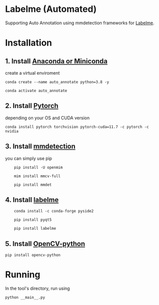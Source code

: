 # Labelme (Automated)
Supporting Auto Annotation using mmdetection frameworks for [Labelme](https://github.com/wkentaro/labelme).


# Installation
## 1. Install [Anaconda or Miniconda](https://docs.conda.io/en/latest/miniconda.html)

create a virtual enviroment
```
conda create --name auto_annotate python=3.8 -y

conda activate auto_annotate
```

## 2. Install [Pytorch](https://pytorch.org/)
depending on your OS and CUDA version 

```
conda install pytorch torchvision pytorch-cuda=11.7 -c pytorch -c nvidia
```

## 3. Install [mmdetection](https://github.com/open-mmlab/mmdetection/blob/master/docs/en/get_started.md/#Installation)

you can simply use pip

```
	pip install -U openmim

	mim install mmcv-full

	pip install mmdet
```

## 4. Install [labelme](https://github.com/wkentaro/labelme#installation)

```
	conda install -c conda-forge pyside2

	pip install pyqt5

	pip install labelme
```

## 5. Install [OpenCV-python](https://pypi.org/project/opencv-python/)

```
pip install opencv-python
```
# Running
In the tool's directory, run using

```
python __main__.py
```
